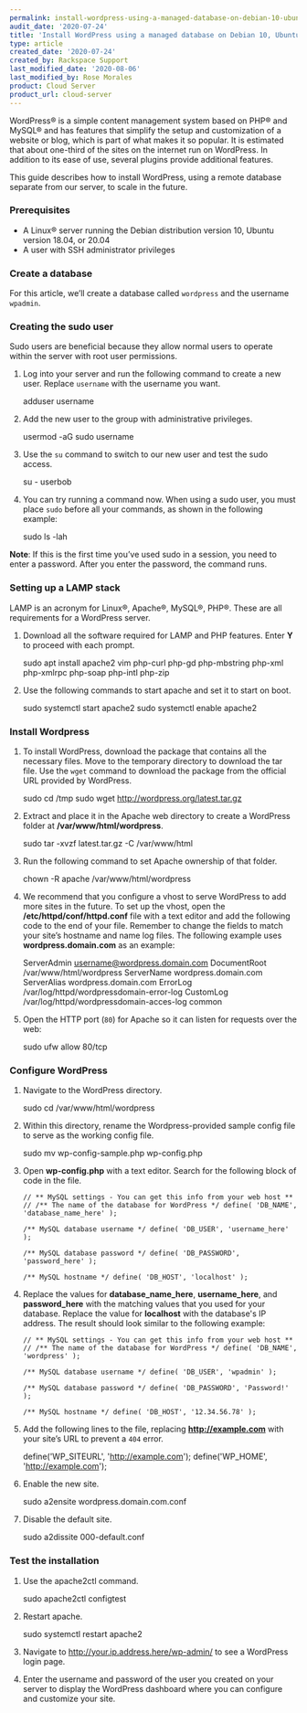 ```yaml
---
permalink: install-wordpress-using-a-managed-database-on-debian-10-ubuntu-18-20/
audit_date: '2020-07-24'
title: 'Install WordPress using a managed database on Debian 10, Ubuntu 18.04, and 20.04'
type: article
created_date: '2020-07-24'
created_by: Rackspace Support
last_modified_date: '2020-08-06'
last_modified_by: Rose Morales
product: Cloud Server
product_url: cloud-server
---
```


WordPress&reg; is a simple content management system based on PHP&reg; and MySQL&reg; and has features that simplify the setup and customization of a website or blog, which is part of what makes it so popular. It is estimated that about one-third of the sites on the internet run on WordPress. In addition to its ease of use, several plugins provide additional features.

This guide describes how to install WordPress, using a remote database separate from our server, to scale in the future.

### Prerequisites

- A Linux&reg; server running the Debian distribution version 10, Ubuntu version 18.04, or 20.04
- A user with SSH administrator privileges

### Create a database

For this article, we’ll create a database called `wordpress` and the username `wpadmin`.

### Creating the sudo user

Sudo users are beneficial because they allow normal users to operate within the server with root user permissions.

1. Log into your server and run the following command to create a new user. Replace `username` with the username you want.

    adduser username

2. Add the new user to the group with administrative privileges.

    usermod -aG sudo username

3. Use the `su` command to switch to our new user and test the sudo access.

    su - userbob

4. You can try running a command now. When using a sudo user, you must place `sudo` before all your commands, as shown in the following example:

    sudo ls -lah

**Note**: If this is the first time you’ve used sudo in a session, you need to enter a password. After you enter the password, the command runs.

### Setting up a LAMP stack

LAMP is an acronym for Linux&reg;, Apache&reg;, MySQL&reg;, PHP&reg;. These are all requirements for a WordPress server.

1. Download all the software required for LAMP and PHP features. Enter **Y** to proceed with each prompt.

    sudo apt install apache2 vim php-curl php-gd php-mbstring php-xml php-xmlrpc php-soap php-intl php-zip

2. Use the following commands to start apache and set it to start on boot.

    sudo systemctl start apache2
    sudo systemctl enable apache2

### Install Wordpress

1. To install WordPress, download the package that contains all the necessary files. Move to the temporary directory to download the tar file. Use the `wget` command to download the package from the official URL provided by WordPress.

    sudo cd /tmp
    sudo wget http://wordpress.org/latest.tar.gz

2. Extract and place it in the Apache web directory to create a WordPress folder at **/var/www/html/wordpress**.

    sudo tar -xvzf latest.tar.gz -C /var/www/html

3. Run the following command to set Apache ownership of that folder.

    chown -R apache /var/www/html/wordpress

4. We recommend that you configure a vhost to serve WordPress to add more sites in the future. To set up the vhost, open the **/etc/httpd/conf/httpd.conf** file with a text editor and add the following code to the end of your file. Remember to change the fields to match your site’s hostname and name log files. The following example uses **wordpress.domain.com** as an example:

    ServerAdmin username@wordpress.domain.com
    DocumentRoot /var/www/html/wordpress
    ServerName wordpress.domain.com
    ServerAlias wordpress.domain.com
    ErrorLog /var/log/httpd/wordpressdomain-error-log
    CustomLog /var/log/httpd/wordpressdomain-acces-log common

5. Open the HTTP port (`80`) for Apache so it can listen for requests over the web:

    sudo ufw allow 80/tcp

### Configure WordPress

1. Navigate to the WordPress directory.

    sudo cd /var/www/html/wordpress

2. Within this directory, rename the Wordpress-provided sample config file to serve as the working config file.

    sudo mv wp-config-sample.php wp-config.php

3. Open **wp-config.php** with a text editor. Search for the following block of code in the file.

    `// ** MySQL settings - You can get this info from your web host ** //
    /** The name of the database for WordPress */
    define( 'DB_NAME', 'database_name_here' );`

    `/** MySQL database username */
    define( 'DB_USER', 'username_here' );`

    `/** MySQL database password */
    define( 'DB_PASSWORD', 'password_here' );`

    `/** MySQL hostname */
    define( 'DB_HOST', 'localhost' );`

4. Replace the values for **database_name_here**, **username_here**, and **password_here** with the matching values that you used for your database. Replace the value for **localhost** with the database's IP address. The result should look similar to the following example:

    `// ** MySQL settings - You can get this info from your web host ** //
    /** The name of the database for WordPress */
    define( 'DB_NAME', 'wordpress' );`

    `/** MySQL database username */
    define( 'DB_USER', 'wpadmin' );`

    `/** MySQL database password */
    define( 'DB_PASSWORD', 'Password!' );`

    `/** MySQL hostname */
    define( 'DB_HOST', '12.34.56.78' );`

5. Add the following lines to the file, replacing **http://example.com** with your site’s URL to prevent a `404` error.

    define('WP_SITEURL', 'http://example.com');
    define('WP_HOME', 'http://example.com');

6. Enable the new site.

    sudo a2ensite wordpress.domain.com.conf

7. Disable the default site.

   sudo a2dissite 000-default.conf

### Test the installation

1. Use the apache2ctl command.

    sudo apache2ctl configtest

2. Restart apache.

    sudo systemctl restart apache2

3. Navigate to http://your.ip.address.here/wp-admin/ to see a WordPress login page.

4. Enter the username and password of the user you created on your server to display the WordPress dashboard where you can configure and customize your site.
